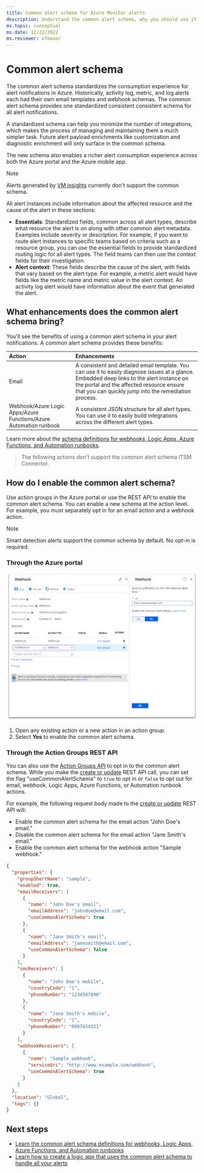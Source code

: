 ```yaml
---
title: Common alert schema for Azure Monitor alerts
description: Understand the common alert schema, why you should use it, and how to enable it.
ms.topic: conceptual
ms.date: 12/22/2022
ms.reviewer: ofmanor
---
```


# Common alert schema

The common alert schema standardizes the consumption experience for alert notifications in Azure. Historically, activity log, metric, and log alerts each had their own email templates and webhook schemas. The common alert schema provides one standardized consistent consistent schema for all alert notifications. 

A standardized schema can help you minimize the number of integrations, which makes the process of managing and maintaining them a much simpler task. Future alert payload enrichments like customization and diagnostic enrichment will only surface in the common schema.

The new schema also enables a richer alert consumption experience across both the Azure portal and the Azure mobile app.

> [!NOTE]
> Alerts generated by [VM insights](../vm/vminsights-overview.md) currently don't support the common schema.

All alert instances include information about the affected resource and the cause of the alert in these sections:
- **Essentials**: Standardized fields, common across all alert types, describe what resource the alert is on along with other common alert metadata. Examples include severity or description. For example, if you want to route alert instances to specific teams based on criteria such as a resource group, you can use the essential fields to provide standardized routing logic for all alert types. The field teams can then use the context fields for their investigation.
- **Alert context**: These fields describe the cause of the alert, with fields that vary based on the alert type. For example, a metric alert would have fields like the metric name and metric value in the alert context. An activity log alert would have information about the event that generated the alert.

## What enhancements does the common alert schema bring?

You'll see the benefits of using a common alert schema in your alert notifications. A common alert schema provides these benefits:

| Action | Enhancements|
|:---|:---|
| Email | A consistent and detailed email template. You can use it to easily diagnose issues at a glance. Embedded deep links to the alert instance on the portal and the affected resource ensure that you can quickly jump into the remediation process. |
| Webhook/Azure Logic Apps/Azure Functions/Azure Automation runbook | A consistent JSON structure for all alert types. You can use it to easily build integrations across the different alert types. |



Learn more about the [schema definitions for webhooks, Logic Apps, Azure Functions, and Automation runbooks](./alerts-common-schema-definitions.md).


> The following actions don't support the common alert schema ITSM Connector.

## How do I enable the common alert schema?

Use action groups in the Azure portal or use the REST API to enable the common alert schema. You can enable a new schema at the action level. For example, you must separately opt in for an email action and a webhook action.

> [!NOTE]
> Smart detection alerts support the common schema by default. No opt-in is required.
>
> 
>

### Through the Azure portal

![Screenshot that shows the common alert schema opt in.](media/alerts-common-schema/portal-opt-in.png)

1. Open any existing action or a new action in an action group.
1. Select **Yes** to enable the common alert schema.

### Through the Action Groups REST API

You can also use the [Action Groups API](/rest/api/monitor/actiongroups) to opt in to the common alert schema. While you make the [create or update](/rest/api/monitor/actiongroups/createorupdate) REST API call, you can set the flag "useCommonAlertSchema" to `true` to opt in or `false` to opt out for email, webhook, Logic Apps, Azure Functions, or Automation runbook actions.

For example, the following request body made to the [create or update](/rest/api/monitor/actiongroups/createorupdate) REST API will:

- Enable the common alert schema for the email action "John Doe's email."
- Disable the common alert schema for the email action "Jane Smith's email."
- Enable the common alert schema for the webhook action "Sample webhook."

```json
{
  "properties": {
    "groupShortName": "sample",
    "enabled": true,
    "emailReceivers": [
      {
        "name": "John Doe's email",
        "emailAddress": "johndoe@email.com",
        "useCommonAlertSchema": true
      },
      {
        "name": "Jane Smith's email",
        "emailAddress": "janesmith@email.com",
        "useCommonAlertSchema": false
      }
    ],
    "smsReceivers": [
      {
        "name": "John Doe's mobile",
        "countryCode": "1",
        "phoneNumber": "1234567890"
      },
      {
        "name": "Jane Smith's mobile",
        "countryCode": "1",
        "phoneNumber": "0987654321"
      }
    ],
    "webhookReceivers": [
      {
        "name": "Sample webhook",
        "serviceUri": "http://www.example.com/webhook",
        "useCommonAlertSchema": true
      }
    ]
  },
  "location": "Global",
  "tags": {}
}
```

## Next steps

- [Learn the common alert schema definitions for webhooks, Logic Apps, Azure Functions, and Automation runbooks](./alerts-common-schema-definitions.md)
- [Learn how to create a logic app that uses the common alert schema to handle all your alerts](./alerts-common-schema-integrations.md)
